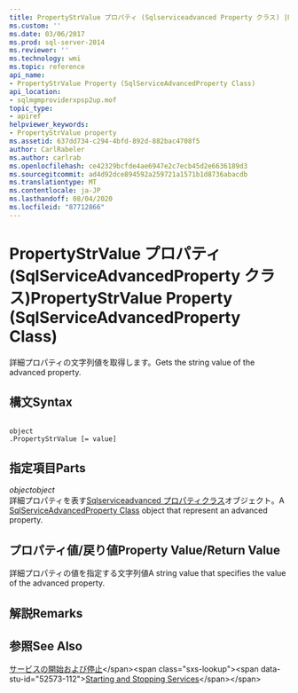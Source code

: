```yaml
---
title: PropertyStrValue プロパティ (Sqlserviceadvanced Property クラス) |Microsoft Docs
ms.custom: ''
ms.date: 03/06/2017
ms.prod: sql-server-2014
ms.reviewer: ''
ms.technology: wmi
ms.topic: reference
api_name:
- PropertyStrValue Property (SqlServiceAdvancedProperty Class)
api_location:
- sqlmgmproviderxpsp2up.mof
topic_type:
- apiref
helpviewer_keywords:
- PropertyStrValue property
ms.assetid: 637dd734-c294-4bfd-892d-882bac4708f5
author: CarlRabeler
ms.author: carlrab
ms.openlocfilehash: ce42329bcfde4ae6947e2c7ecb45d2e6636189d3
ms.sourcegitcommit: ad4d92dce894592a259721a1571b1d8736abacdb
ms.translationtype: MT
ms.contentlocale: ja-JP
ms.lasthandoff: 08/04/2020
ms.locfileid: "87712866"
---
```

# <a name="propertystrvalue-property-sqlserviceadvancedproperty-class"></a><span data-ttu-id="52573-102">PropertyStrValue プロパティ (SqlServiceAdvancedProperty クラス)</span><span class="sxs-lookup"><span data-stu-id="52573-102">PropertyStrValue Property (SqlServiceAdvancedProperty Class)</span></span>
  <span data-ttu-id="52573-103">詳細プロパティの文字列値を取得します。</span><span class="sxs-lookup"><span data-stu-id="52573-103">Gets the string value of the advanced property.</span></span>  
  
## <a name="syntax"></a><span data-ttu-id="52573-104">構文</span><span class="sxs-lookup"><span data-stu-id="52573-104">Syntax</span></span>  
  
```  
  
object  
.PropertyStrValue [= value]  
```  
  
## <a name="parts"></a><span data-ttu-id="52573-105">指定項目</span><span class="sxs-lookup"><span data-stu-id="52573-105">Parts</span></span>  
 <span data-ttu-id="52573-106">*object*</span><span class="sxs-lookup"><span data-stu-id="52573-106">*object*</span></span>  
 <span data-ttu-id="52573-107">詳細プロパティを表す[Sqlserviceadvanced プロパティクラス](sqlserviceadvancedproperty-class.md)オブジェクト。</span><span class="sxs-lookup"><span data-stu-id="52573-107">A [SqlServiceAdvancedProperty Class](sqlserviceadvancedproperty-class.md) object that represent an advanced property.</span></span>  
  
## <a name="property-valuereturn-value"></a><span data-ttu-id="52573-108">プロパティ値/戻り値</span><span class="sxs-lookup"><span data-stu-id="52573-108">Property Value/Return Value</span></span>  
 <span data-ttu-id="52573-109">詳細プロパティの値を指定する文字列値</span><span class="sxs-lookup"><span data-stu-id="52573-109">A string value that specifies the value of the advanced property.</span></span>  
  
## <a name="remarks"></a><span data-ttu-id="52573-110">解説</span><span class="sxs-lookup"><span data-stu-id="52573-110">Remarks</span></span>  
  
## <a name="see-also"></a><span data-ttu-id="52573-111">参照</span><span class="sxs-lookup"><span data-stu-id="52573-111">See Also</span></span>  
 <span data-ttu-id="52573-112">[サービスの開始および停止](https://technet.microsoft.com/library/ms174886\(v=sql.105\).aspx)</span><span class="sxs-lookup"><span data-stu-id="52573-112">[Starting and Stopping Services](https://technet.microsoft.com/library/ms174886\(v=sql.105\).aspx)</span></span>  
  
  
